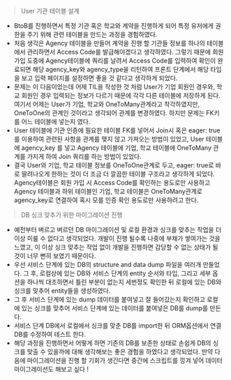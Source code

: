 > User 기관 테이블 설계

- BtoB를 진행하면서 특정 기관 혹은 학교와 계약을 진행하게 되어 특정 유저에게 권한을 주기 위해 관련 테이블을 만드는 과정을 경험하였다.
- 처음 생각은 Agency 테이블을 만들어 계약을 진행 할 기관들 정보를 하나의 테이블에서 관리하면서 Access Code를 발급해야겠다고 생각하였다. 그렇기 때문에 회원가입 도중에 Agency테이블에 쿼리를 날려서 Access Code를 입력하여 확인이 완료되면 해당 agency_key와 agency_type을 리턴하여 프론트 단계에서 해당 타입을 보고 입력 페이지를 설정하면 좋을 것 같다고 생각하게 되었다.
- 문제는 이 다음이었는데 어제 TIL을 작성한 것 처럼 User가 기업 회원인 경우와, 학교 회원인 경우 입력되는 정보가 다르기 때문에 각각 다른 테이블에 저장하게 된다. 여기서 어제는 User가 기업, 학교와 OneToMany관계라고 착각하였지만, OneToOne의 관계인 것이라고 생각되어 관계를 변경하였다. 하지만 문제는 FK키를 어느 테이블에 넣는지 였다.
- User 테이블에 기관 인증에 필요한 테이블 FK를 넣어서 Join시 혹은 eager: true를 이용하여 관련된 사항을 관계를 맺지 않고 가져오는 방법이 있었고, User 테이블에 agency_key 를 넣고 Agency 테이블에 기업, 학교 테이블에 OneToMany 관계를 가지게 하여 Join 쿼리를 하는 방법이 있었다.
- 결국 User와 기업, 학교 테이블 정보를 OneToOne관계로 두고, eager: true로 바로 딸려나오게 한하는 것이 더 조금 더 깔끔한 테이블 구조라고 생각하게 되었다. Agency테이블은 회원 가입 시 Access Code를 확인하는 용도로만 사용하고 Agency 테이블과 하위 테이블인 기업, 학교 테이블은 OneToMany관계로 agency_key로 연결하여 혹시 모를 인증 확인 용도로만 사용하려고 한다.

> DB 싱크 맞추기 위한 마이그레이션 진행

- 예전부터 벼르고 벼르던 DB 마이그레이션 및 로컬 환경과 싱크를 맞추는 작업을 더이상 미룰 수 없다고 생각되었다. 개발이 진행 될수록 나중에 부채가 쌓여가는 것을 느꼈고, 이 이상 싱크 맞추는 작업 없이 개발을 진행하면 감당할 수 없는 상태가 될 것이 너무 뻔히 보였기 때문이다.
- 우선 서비스 단계에 있는 DB의 structure and data dump 파일을 여러개 만들었다. 그 후, 로컬상에 있는 DB와 서비스 단계의 entity 순서와 타입, 그리고 세부 옵션을 하나씩 대조하면서 틀린 부분이 없는지 세번정도 확인한 뒤 로컬에 있는 DB와 싱크를 맞추어 entity들을 생성하였다.
- 그 후 서비스 단계에 있는 dump 데이터를 붙여넣고 잘 들어갔는지 확인하고 로컬에 있는 싱크를 맞추어 서비스 단계에 있는 데이터를 붙여넣은 DB를 dump를 만든다.
- 서비스 단계 DB에서 로컬에서 싱크를 맞춘 DB를 import한 뒤 ORM옵션에서 연결 DB를 수정하여 테스트 한다.
- 해당 과정을 진행하면서 어떻게 하면 기존의 DB를 보존한 상태로 손쉽게 DB의 싱크를 맞출 수 있을까에 대해 생각해보는 좋은 경험을 하였다고 생각되었다. 만약 다음에 마이그레이션을 진행 할 기회가 생긴다면 중간에 스크립트를 낑겨 넣어 데이터 마이그레이션도 해보고 싶다 !

